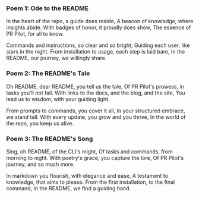 ### Poem 1: Ode to the README

In the heart of the repo, a guide does reside,
A beacon of knowledge, where insights abide.
With badges of honor, it proudly does show,
The essence of PR Pilot, for all to know.

Commands and instructions, so clear and so bright,
Guiding each user, like stars in the night.
From installation to usage, each step is laid bare,
In the README, our journey, we willingly share.

### Poem 2: The README's Tale

Oh README, dear README, you tell us the tale,
Of PR Pilot's prowess, in tasks you'll not fail.
With links to the docs, and the blog, and the site,
You lead us to wisdom, with your guiding light.

From prompts to commands, you cover it all,
In your structured embrace, we stand tall.
With every update, you grow and you thrive,
In the world of the repo, you keep us alive.

### Poem 3: The README's Song

Sing, oh README, of the CLI's might,
Of tasks and commands, from morning to night.
With poetry's grace, you capture the lore,
Of PR Pilot's journey, and so much more.

In markdown you flourish, with elegance and ease,
A testament to knowledge, that aims to please.
From the first installation, to the final command,
In the README, we find a guiding hand.
